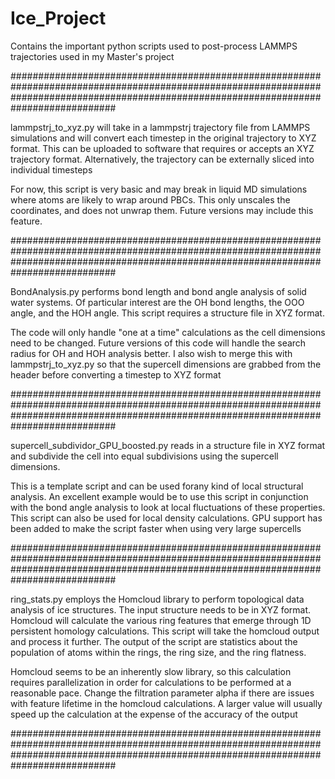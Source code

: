 # Ice_Project
Contains the important python scripts used to post-process LAMMPS trajectories used in my Master's project

###########################################################################################################################################################################################

lammpstrj_to_xyz.py will take in a lammpstrj trajectory file from LAMMPS simulations and will convert each timestep in the original trajectory to XYZ format. This can be uploaded to software that requires or accepts an XYZ trajectory format. Alternatively, the trajectory can be externally sliced into individual timesteps

For now, this script is very basic and may break in liquid MD simulations where atoms are likely to wrap around PBCs. This only unscales the coordinates, and does not unwrap them. Future versions may include this feature.

###########################################################################################################################################################################################

BondAnalysis.py performs bond length and bond angle analysis of solid water systems. Of particular interest are the OH bond lengths, the OOO angle, and the HOH angle. This script requires a structure file in XYZ format. 

The code will only handle "one at a time" calculations as the cell dimensions need to be changed. Future versions of this code will handle the search radius for OH and HOH analysis better. I also wish to merge this with lammpstrj_to_xyz.py so that the supercell dimensions are grabbed from the header before converting a timestep to XYZ format

###########################################################################################################################################################################################

supercell_subdividor_GPU_boosted.py reads in a structure file in XYZ format and subdivide the cell into equal subdivisions using the supercell dimensions. 

This is a template script and can be used forany kind of local structural analysis. An excellent example would be to use this script in conjunction with the bond angle analysis to look at local fluctuations of these properties. This script can also be used for local density calculations. GPU support has been added to make the script faster when using very large supercells

###########################################################################################################################################################################################

ring_stats.py employs the Homcloud library to perform topological data analysis of ice structures. The input structure needs to be in XYZ format. Homcloud will calculate the various ring features that emerge through 1D persistent homology calculations. This script will take the homcloud output and process it further. The output of the script are statistics about the population of atoms within the rings, the ring size, and the ring flatness.

Homcloud seems to be an inherently slow library, so this calculation requires parallelization in order for calculations to be performed at a reasonable pace. Change the filtration parameter alpha if there are issues with feature lifetime in the homcloud calculations. A larger value will usually speed up the calculation at the expense of the accuracy of the output

###########################################################################################################################################################################################
